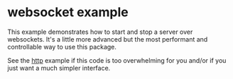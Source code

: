 # websocket example
This example demonstrates how to start and stop a server over websockets.
It's a little more advanced but the most performant and controllable way to use this package.

See the [http](../simple-http) example if this code is too overwhelming for you and/or if you just want a much simpler interface.